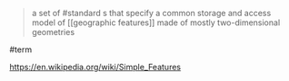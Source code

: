 > a set of #standard s that specify a common storage and access model of [[geographic features]] made of mostly two-dimensional geometries

#term 

https://en.wikipedia.org/wiki/Simple_Features